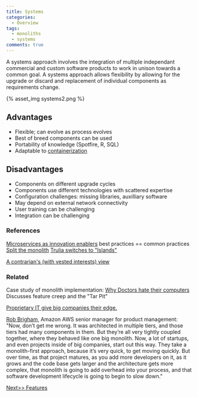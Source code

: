 ```yaml
---
title: Systems
categories:
  - Overview
tags:
  - monoliths
  - systems
comments: true
---
```



A systems approach involves the integration of multiple independant commercial and custom software products to work in unison towards a common goal.  A systems approach allows flexibility by allowing for the upgrade or discard and replacement of individual components as requirements change.  

{% asset_img  systems2.png %}


## Advantages

* Flexible; can evolve as process evolves
* Best of breed components can be used
* Portability of knowledge (Spotfire, R, SQL)
* Adaptable to [containerization](https://www.nature.com/articles/s41587-019-0136-9)


## Disadvantages

* Components on different upgrade cycles
* Components use different technologies with scattered expertise
* Configuration challenges: missing libraries, auxilliary software
* May depend on external network connectivity
* User training can be challenging
* Integration can be challenging


### References

[Microservices as innovation enablers](https://hackernoon.com/why-microservices-are-the-new-innovation-enablers-for-enterprises-6a4c637fd901)  best practices == common practices
[Split the monolith](https://hackernoon.com/why-you-should-split-the-monolith-e946f57db38c)
[Trulia switches to "Islands"](https://techcrunch.com/2019/01/05/how-trulia-began-paying-down-its-technical-debt/)

[A contrarian's (with vested interests) view](https://hackernoon.com/why-you-should-not-switch-to-microservices-6f0bcd98ab68)

### Related

Case study of monolith implementation: [Why Doctors hate their computers](https://www.newyorker.com/magazine/2018/11/12/why-doctors-hate-their-computers) Discusses feature creep and the "Tar Pit"

[Proprietary IT give big companies their edge.](http://www.overcomingbias.com/2018/07/compulsory-licensing-of-backroom-it.html)



[Rob Brigham](https://hackernoon.com/the-coders-axiom-7881e88d495d?source=rss----3a8144eabfe3---4), Amazon AWS senior manager for product management:  "Now, don’t get me wrong. It was architected in multiple tiers, and those tiers had many components in them. But they’re all very tightly coupled together, where they behaved like one big monolith. Now, a lot of startups, and even projects inside of big companies, start out this way. They take a monolith-first approach, because it’s very quick, to get moving quickly. But over time, as that project matures, as you add more developers on it, as it grows and the code base gets larger and the architecture gets more complex, that monolith is going to add overhead into your process, and that software development lifecycle is going to begin to slow down."




[Next>> Features](/software/features)
